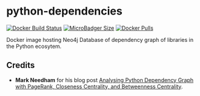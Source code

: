 # python-dependencies
[![Docker Build Status](https://img.shields.io/docker/build/syedhassaanahmed/neo4j-python-dependencies.svg?logo=docker)](https://hub.docker.com/r/syedhassaanahmed/neo4j-python-dependencies/builds/) [![MicroBadger Size](https://img.shields.io/microbadger/image-size/syedhassaanahmed/neo4j-python-dependencies.svg?logo=docker)](https://hub.docker.com/r/syedhassaanahmed/neo4j-python-dependencies/tags/) [![Docker Pulls](https://img.shields.io/docker/pulls/syedhassaanahmed/neo4j-python-dependencies.svg?logo=docker)](https://hub.docker.com/r/syedhassaanahmed/neo4j-python-dependencies/)

Docker image hosting Neo4j Database of dependency graph of libraries in the Python ecosytem.

## Credits
- **Mark Needham** for his blog post [Analysing Python Dependency Graph with PageRank, Closeness Centrality, and Betweenness Centrality](https://markhneedham.com/blog/2018/07/16/quick-graph-python-dependency-graph/).
